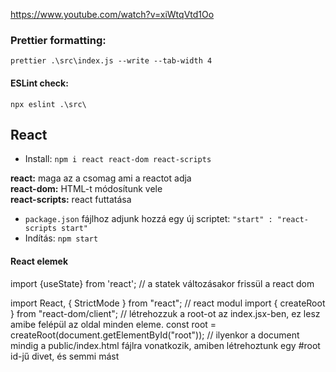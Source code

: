 https://www.youtube.com/watch?v=xiWtqVtd1Oo

### Prettier formatting:    
```prettier .\src\index.js --write --tab-width 4```

#### ESLint check:
```npx eslint .\src\```

## React 
- Install:
```npm i react react-dom react-scripts```

**react:** maga az a csomag ami a reactot adja </br>
**react-dom:** HTML-t módosítunk vele </br>
**react-scripts:** react futtatása

- `package.json` fájlhoz adjunk hozzá egy új scriptet: `"start" : "react-scripts start"`
- Indítás: `npm start`

#### React elemek
import {useState} from 'react';   // a statek változásakor frissül a react dom

import React, { StrictMode } from "react";    // react modul
import { createRoot } from "react-dom/client";    // létrehozzuk a root-ot az index.jsx-ben, ez lesz amibe felépül az oldal minden eleme.
const root = createRoot(document.getElementById("root"));    // ilyenkor a document mindig a public/index.html fájlra vonatkozik, amiben létrehoztunk egy #root id-jű divet, és semmi mást

